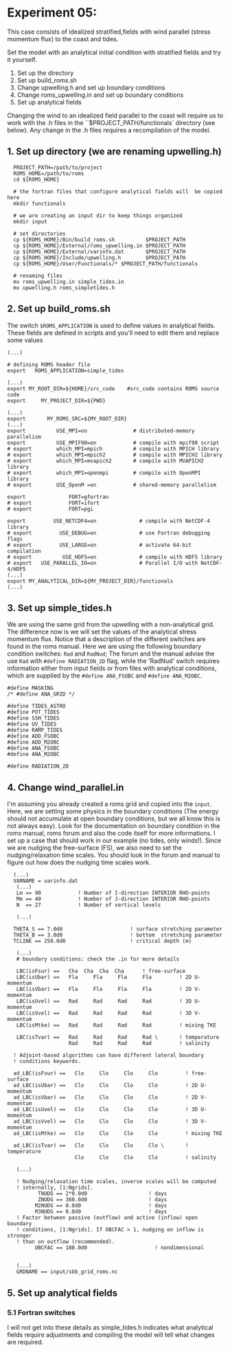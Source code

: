 # Experiment 05:
This case consists of idealized stratified,fields with wind parallel (stress momentum flux) to
the coast and tides.

Set the model with an analytical initial condition with stratified fields and try it yourself.

1. Set up the directory
2. Set up build_roms.sh
3. Change upwelling.h and set up boundary conditions
4. Change roms_upwelling.in  and set up boundary conditions
5. Set up analytical fields

Changing the wind to an idealized field parallel to the coast will require us
to work with the .h files in the ``$PROJECT_PATH/functionals` directory (see below). Any change in
the .h files requires a recompilation of the model.

## 1. Set up directory (we are renaming upwelling.h)

```
  PROJECT_PATH=/path/to/project
  ROMS_HOME=/path/to/roms
  cd ${ROMS_HOME}

  # the fortran files that configure analytical fields will  be copied here
  mkdir functionals  

  # we are creating an input dir to keep things organized
  mkdir input

  # set directories
  cp ${ROMS_HOME}/Bin/build_roms.sh          $PROJECT_PATH
  cp ${ROMS_HOME}/External/roms_upwelling.in $PROJECT_PATH
  cp ${ROMS_HOME}/External/varinfo.dat       $PROJECT_PATH
  cp ${ROMS_HOME}/Include/upwelling.h        $PROJECT_PATH
  cp ${ROMS_HOME}/User/Functionals/* $PROJECT_PATH/functionals

  # renaming files
  mv roms_upwelling.in simple_tides.in
  mv upwelling.h roms_simpletides.h

```


## 2. Set up build_roms.sh

The switch `$ROMS_APPLICATION` is used to define values in analytical fields.
These fields are defined in scripts and you'll need to edit them and replace some
values

```
(...)

# defining ROMS header file
export   ROMS_APPLICATION=simple_tides

(...)
export MY_ROOT_DIR=${HOME}/src_code    #src_code contains ROMS source code
export     MY_PROJECT_DIR=${PWD}

(...)
export       MY_ROMS_SRC=${MY_ROOT_DIR}
(...)
export          USE_MPI=on               # distributed-memory parallelism
export          USE_MPIF90=on            # compile with mpif90 script
# export        which_MPI=mpich          # compile with MPICH library
# export        which_MPI=mpich2         # compile with MPICH2 library
# export        which_MPI=mvapich2       # compile with MVAPICH2 library
# export        which_MPI=openmpi        # compile with OpenMPI library
# export        USE_OpenM =on            # shared-memory parallelism

export              FORT=gfortran
# export            FORT=ifort
# export            FORT=pgi

export         USE_NETCDF4=on              # compile with NetCDF-4 library
# export         USE_DEBUG=on              # use Fortran debugging flags
# export         USE_LARGE=on              # activate 64-bit compilation
# export          USE_HDF5=on              # compile with HDF5 library
# export   USE_PARALLEL_IO=on              # Parallel I/O with NetCDF-4/HDF5
(...)
export MY_ANALYTICAL_DIR=${MY_PROJECT_DIR}/functionals
(...)
```


## 3. Set up simple_tides.h
  We are using the same grid from the upwelling with a non-analytical grid. The difference now is we will set the values of the analytical stress momentum flux. Notice that a description of the different switches are found in the roms manual. Here we are using the following boundary condition switches: `Rad` and `RadNud`; The forum and the manual advise the use `Rad` with `#define RADIATION_2D` flag, while the 'RadNud' switch requires information either from input fields or from files with analytical conditions, which are supplied by the `#define ANA_FSOBC` and  `#define ANA_M2OBC`.

```
#define MASKING
/* #define ANA_GRID */

#define TIDES_ASTRO
#define POT_TIDES
#define SSH_TIDES
#define UV_TIDES
#define RAMP_TIDES
#define ADD_FSOBC
#define ADD_M2OBC
#define ANA_FSOBC
#define ANA_M2OBC 

#define RADIATION_2D
```

## 4. Change wind_parallel.in
   I'm assuming you already created a roms grid and copied into the `input`. Here,  we are setting some physics in the boundary conditions (The energy should not accumulate at open boundary conditions, but we all know this is not always easy). Look for the documentation on boundary condition in the roms manual, roms forum and also the code itself for more informations. I set up a case that should work in our example (no tides, only winds!). Since we are nudging the free-surface (FS), we also need to set the nudging/relaxation time scales. You should look in the forum and manual to figure out how does the nudging time scales work.
```
  (...)
  VARNAME = varinfo.dat
   (...)
   Lm == 90            ! Number of I-direction INTERIOR RHO-points
   Mm == 40            ! Number of J-direction INTERIOR RHO-points
   N  == 27            ! Number of vertical levels

   (...)

  THETA_S == 7.0d0                      ! surface stretching parameter
  THETA_B == 3.0d0                      ! bottom  stretching parameter
  TCLINE == 250.0d0                     ! critical depth (m)

   (...)
   # boundary conditions: check the .in for more details

   LBC(isFsur) ==   Cha  Cha  Cha  Cha      ! free-surface
   LBC(isUbar) ==   Fla     Fla     Fla     Fla         ! 2D U-momentum
   LBC(isVbar) ==   Fla     Fla     Fla     Fla         ! 2D V-momentum
   LBC(isUvel) ==   Rad     Rad     Rad     Rad         ! 3D U-momentum
   LBC(isVvel) ==   Rad     Rad     Rad     Rad         ! 3D V-momentum
   LBC(isMtke) ==   Rad     Rad     Rad     Rad         ! mixing TKE

   LBC(isTvar) ==   Rad     Rad     Rad     Rad \       ! temperature
                    Rad     Rad     Rad     Rad         ! salinity

  ! Adjoint-based algorithms can have different lateral boundary
  ! conditions keywords.

  ad_LBC(isFsur) ==   Clo     Clo     Clo     Clo         ! free-surface
  ad_LBC(isUbar) ==   Clo     Clo     Clo     Clo         ! 2D U-momentum
  ad_LBC(isVbar) ==   Clo     Clo     Clo     Clo         ! 2D V-momentum
  ad_LBC(isUvel) ==   Clo     Clo     Clo     Clo         ! 3D U-momentum
  ad_LBC(isVvel) ==   Clo     Clo     Clo     Clo         ! 3D V-momentum
  ad_LBC(isMtke) ==   Clo     Clo     Clo     Clo         ! mixing TKE

  ad_LBC(isTvar) ==   Clo     Clo     Clo     Clo \       ! temperature
                      Clo     Clo     Clo     Clo         ! salinity

   (...)

   ! Nudging/relaxation time scales, inverse scales will be computed
   ! internally, [1:Ngrids].
          TNUDG == 2*0.0d0                    ! days
          ZNUDG == 360.0d0                    ! days
         M2NUDG == 0.0d0                      ! days
         M3NUDG == 0.0d0                      ! days
   ! Factor between passive (outflow) and active (inflow) open boundary
   ! conditions, [1:Ngrids]. If OBCFAC > 1, nudging on inflow is stronger
   ! than on outflow (recommended).
         OBCFAC == 180.0d0                      ! nondimensional


   (...)
   GRDNAME == input/sbb_grid_roms.nc
```

## 5. Set up analytical fields
### 5.1 Fortran switches
I will not get into these details as simple_tides.h indicates what analytical fields require adjustments and compiling the model will tell what changes are required.

